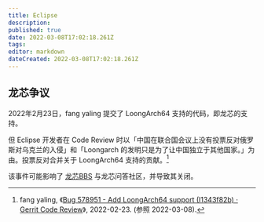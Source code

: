 ```yaml
---
title: Eclipse
description:
published: true
date: 2022-03-08T17:02:18.261Z
tags:
editor: markdown
dateCreated: 2022-03-08T17:02:18.261Z
---
```


## 龙芯争议

2022年2月23日，fang yaling 提交了 LoongArch64 支持的代码，即龙芯的支持。

但 Eclipse 开发者在 Code Review 时以「中国在联合国会议上没有投票反对俄罗斯对乌克兰的入侵」和「Loongarch 的发明只是为了让中国独立于其他国家。」为由。投票反对合并关于 LoongArch64 支持的贡献。[^191171]

[^191171]: fang yaling, 《[Bug 578951 - Add LoongArch64 support (I1343f82b) · Gerrit Code Review](https://web.archive.org/web/20220303050606/https://git.eclipse.org/r/c/platform/eclipse.platform.swt/+/191171)》, 2022-02-23. (参照 2022-03-08).

该事件可能影响了 [龙芯BBS](/website/龙芯BBS.md) 与龙芯问答社区，并导致其关闭。
